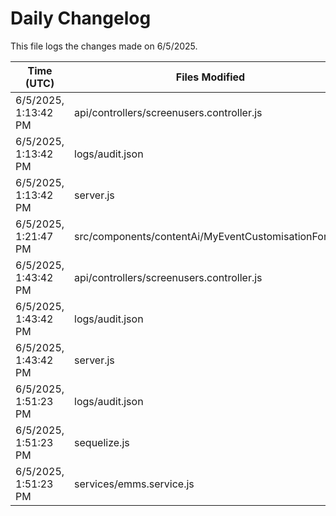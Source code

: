 # Daily Changelog

This file logs the changes made on 6/5/2025.

| Time (UTC)             | Files Modified                    | Changes (Addition/Deletion) |
|------------------------|-----------------------------------|-----------------------------|
| 6/5/2025, 1:13:42 PM | api/controllers/screenusers.controller.js | 8 Additions & 8 Deletions |
| 6/5/2025, 1:13:42 PM | logs/audit.json | 15 Additions & 15 Deletions |
| 6/5/2025, 1:13:42 PM | server.js | 6 Additions & 0 Deletions |
| 6/5/2025, 1:21:47 PM | src/components/contentAi/MyEventCustomisationForm.js | 1 Additions & 1 Deletions|
| 6/5/2025, 1:43:42 PM | api/controllers/screenusers.controller.js | 8 Additions & 8 Deletions|
| 6/5/2025, 1:43:42 PM | logs/audit.json | 15 Additions & 15 Deletions|
| 6/5/2025, 1:43:42 PM | server.js | 6 Additions & 0 Deletions|
| 6/5/2025, 1:51:23 PM | logs/audit.json | 15 Additions & 15 Deletions|
| 6/5/2025, 1:51:23 PM | sequelize.js | 0 Additions & 1 Deletions|
| 6/5/2025, 1:51:23 PM | services/emms.service.js | 1 Additions & 1 Deletions|

